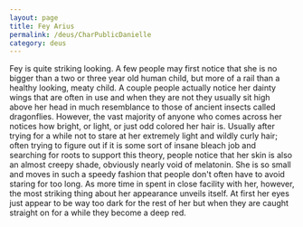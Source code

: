 ```yaml
---
layout: page
title: Fey Arius
permalink: /deus/CharPublicDanielle
category: deus
---
```

Fey is quite striking looking.  A few people may first notice that she is no bigger than a two or three year old human child, but more of a rail than a healthy looking, meaty child.  A couple people actually notice her dainty wings that are often in use and when they are not they usually sit high above her head in much resemblance to those of ancient insects called dragonflies.  However, the vast majority of anyone who comes across her notices how bright, or light, or just odd colored her hair is.  Usually after trying for a while not to stare at her extremely light and wildly curly hair; often trying to figure out if it is some sort of insane bleach job and searching for roots to support this theory, people notice that her skin is also an almost creepy shade, obviously nearly void of melatonin.  She is so small and moves in such a speedy fashion that people don't often have to avoid staring for too long.  As more time in spent in close facility with her, however, the most striking thing about her appearance unveils itself.  At first her eyes just appear to be way too dark for the rest of her but when they are caught straight on for a while they become a deep red.

